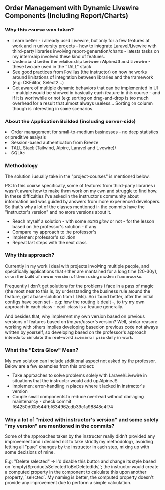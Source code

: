## Order Management with Dynamic Livewire Components (Including Report/Charts)

### Why this course was taken?
<ul>
<li>Learn better - i already used Livewire, but only for a few features at work and in university projects - how to integrate Laravel/Livewire with third-party libraries involving report-generation/charts - latests tasks on my internship involved these kind of features.</li>
<li>Understand better the relationship between AlpineJS and Livewire - these two are used in the "TALL" stack</li>
<li>See good practices from Povillas (the instructor) on how he works around limitations of integration between libraries and the framework (e.g: CKEditor, Select2...)</li>
<li>Get aware of multiple dynamic behaviors that can be implemented in UI - multiple would be showed in basically each feature in this course - and if it is worthwhile or not (e.g: sorting on drag-and-drop is too much overhead for a result that almost always useless... Sorting on column though is interesting in some scenarios.</li>
</ul>

### About the Application Builded (including server-side)
<li>Order management for small-to-medium businesses - no deep statistics or preditive analysis</li>
<li>Session-based authentication from Breeze</li>
<li>TALL Stack (Tailwind, Alpine, Laravel and Livewire)/</li>
<li>SQLite</li>

### Methodology
<p>The solution i usually take in the "project-courses" is mentioned below.</p>
<p>PS: In this course specifically, some of features from third-party libraries i wasn't aware how to make them work on my own and struggle to find how. In these difficulties i've asked in the instructor's community about information and was guided by answers from more experienced developers. So that's why a lot of the classes mentioned in the commits have the "instructor's version" and no more versions about it.</p>
<ul>
<li>Reach myself a solution - with some <i>extra glow</i> or not - for the lesson based on the professor's solution - if any</li>
<li>Compare my approach to the professor's</li>
<li>Implement professor's solution</li>
<li>Repeat last steps with the next class</li>
</ul>

### Why this approach?

<p>Currently in my work i deal with projects involving multiple people, and specifically applications that either are mantained for a long time (20-30y), or on the build of newer version of them using modern frameworks.</p>
<p>Frequently i don't get solutions for the problems i face in a pass of magic (the most near to this is, by understanding the business rule around the feature, get a base-solution from LLMs). So i found better, after the initial configs have been set - e.g: how the routing is dealt -, to try my own approach in each class - each class is a feature generally.</p> 
<p>And besides that, why implement my own version based on previous versions of features based on <i>the professor's</i> version? Well, simlar reason: working with others implies developing based on previous code not always written by yourself, so developing based on the professor's approach intends to simulate the real-world scenario i pass daily in work.</p>

### What the "Extra Glow" Mean?

<p>My own solution can include additional aspect not asked by the professor. Below are a few examples from this project:</p>
<ul>
<li>Take approaches to solve problems solely with Laravel/Livewire in situations that the instructor would add up AlpineJS</li>
<li>Implement error-handling in places where it lacked in instructor's version</li>
<li>Couple small components to reduce overhead without damaging maintenancy - check commit f64250d00b544fbf634962cdb39c1a98848c4f74</li>
</ul>

### Why a lot of "mixed with instructor's version" and some solely "my version" are mentioned in the commits?
<p>Some of the approaches taken by the instructor really didn't provided any improvement and i decided not to take strictly my methodology, avoiding letting all "pure" changes by the instructor in each step, mixing up with some decisions of mine.</p>
<p>E.g: "Delete selected" -> I'd disable this button and change its style based on `empty($productsSelectedToBeDeletedIds)`; the instructor would create a computed property in the component to calculate this upon another property, `selected`. My naming is better, the computed property doesn't provide any improvement due to perform a simple calculation.</p>
